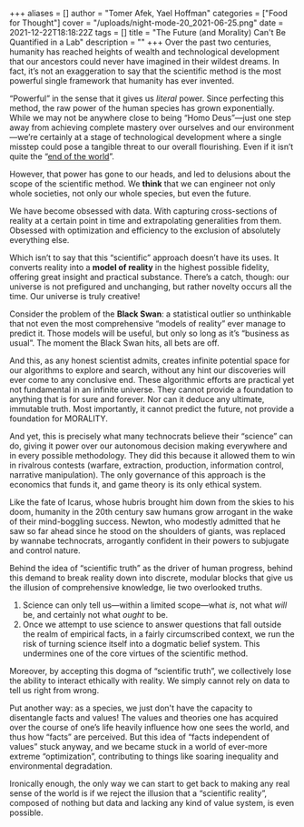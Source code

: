 +++
aliases = []
author = "Tomer Afek, Yael Hoffman"
categories = ["Food for Thought"]
cover = "/uploads/night-mode-20_2021-06-25.png"
date = 2021-12-22T18:18:22Z
tags = []
title = "The Future (and Morality) Can't Be Quantified in a Lab"
description = ""
+++
Over the past two centuries, humanity has reached heights of wealth and technological development that our ancestors could never have imagined in their wildest dreams. In fact, it’s not an exaggeration to say that the scientific method is the most powerful single framework that humanity has ever invented.

“Powerful” in the sense that it gives us _literal_ power. Since perfecting this method, the raw power of the human species has grown exponentially. While we may not be anywhere close to being “Homo Deus”—just one step away from achieving complete mastery over ourselves and our environment—we’re certainly at a stage of technological development where a single misstep could pose a tangible threat to our overall flourishing. Even if it isn’t quite the “[end of the world](https://spacemesh.io/blog/maybe-the-world-isn-t-ending/)”.

However, that power has gone to our heads, and led to delusions about the scope of the scientific method. We **think** that we can engineer not only whole societies, not only our whole species, but even the future.

We have become obsessed with data. With capturing cross-sections of reality at a certain point in time and extrapolating generalities from them. Obsessed with optimization and efficiency to the exclusion of absolutely everything else.

Which isn’t to say that this “scientific” approach doesn’t have its uses. It converts reality into a **model of reality** in the highest possible fidelity, offering great insight and practical substance. There’s a catch, though: our universe is not prefigured and unchanging, but rather novelty occurs all the time. Our universe is truly creative!

Consider the problem of the **Black Swan**: a statistical outlier so unthinkable that not even the most comprehensive “models of reality” ever manage to predict it. Those models will be useful, but only so long as it’s “business as usual”. The moment the Black Swan hits, all bets are off.

And this, as any honest scientist admits, creates infinite potential space for our algorithms to explore and search, without any hint our discoveries will ever come to any conclusive end. These algorithmic efforts are practical yet not fundamental in an infinite universe. They cannot provide a foundation to anything that is for sure and forever. Nor can it deduce any ultimate, immutable truth. Most importantly, it cannot predict the future, not provide a foundation for MORALITY.

And yet, this is precisely what many technocrats believe their “science” can do, giving it power over our autonomous decision making everywhere and in every possible methodology. They did this because it allowed them to win in rivalrous contests (warfare, extraction, production, information control, narrative manipulation). The only governance of this approach is the economics that funds it, and game theory is its only ethical system.

Like the fate of Icarus, whose hubris brought him down from the skies to his doom, humanity in the 20th century saw humans grow arrogant in the wake of their mind-boggling success. Newton, who modestly admitted that he saw so far ahead since he stood on the shoulders of giants, was replaced by wannabe technocrats, arrogantly confident in their powers to subjugate and control nature.

Behind the idea of “scientific truth” as the driver of human progress, behind this demand to break reality down into discrete, modular blocks that give us the illusion of comprehensive knowledge, lie two overlooked truths.

1. Science can only tell us—within a limited scope—what _is_, not what _will_ be, and certainly not what _ought_ to be.
2. Once we attempt to use science to answer questions that fall outside the realm of empirical facts, in a fairly circumscribed context, we run the risk of turning science itself into a dogmatic belief system. This undermines one of the core virtues of the scientific method.

Moreover, by accepting this dogma of “scientific truth”, we collectively lose the ability to interact ethically with reality. We simply cannot rely on data to tell us right from wrong.

Put another way: as a species, we just don't have the capacity to disentangle facts and values! The values and theories one has acquired over the course of one’s life heavily influence how one sees the world, and thus how “facts” are perceived. But this idea of “facts independent of values” stuck anyway, and we became stuck in a world of ever-more extreme “optimization”, contributing to things like soaring inequality and environmental degradation.

Ironically enough, the only way we can start to get back to making any real sense of the world is if we reject the illusion that a “scientific reality”, composed of nothing but data and lacking any kind of value system, is even possible.